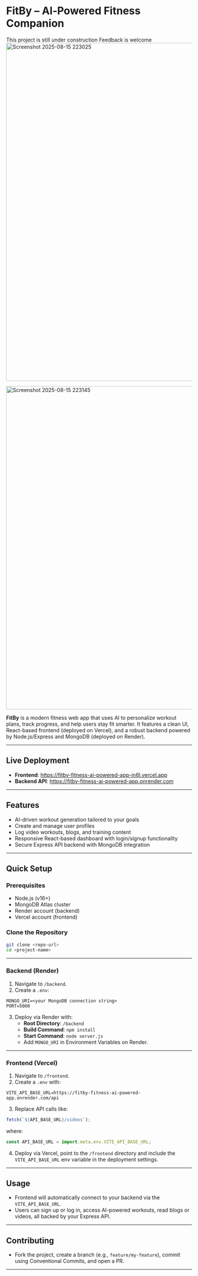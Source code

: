 # FitBy – AI‑Powered Fitness Companion
This project is still under construction
Feedback is welcome
<img width="1896" height="916" alt="Screenshot 2025-08-15 223025" src="https://github.com/user-attachments/assets/c2fcbc20-ca51-4c1a-8346-c98bb99c5652" />

<img width="1894" height="876" alt="Screenshot 2025-08-15 223145" src="https://github.com/user-attachments/assets/7b316927-01a3-4899-af42-f79f1b7e3260" />



**FitBy** is a modern fitness web app that uses AI to personalize workout plans, track progress, and help users stay fit smarter. 
It features a clean UI, React-based frontend (deployed on Vercel), and a robust backend powered by Node.js/Express and MongoDB (deployed on Render).

---

## Live Deployment

- **Frontend**: https://fitby-fitness-ai-powered-app-in6l.vercel.app  
- **Backend API**: https://fitby-fitness-ai-powered-app.onrender.com

---

## Features

- AI-driven workout generation tailored to your goals  
- Create and manage user profiles  
- Log video workouts, blogs, and training content  
- Responsive React-based dashboard with login/signup functionality  
- Secure Express API backend with MongoDB integration  

---

## Quick Setup

### Prerequisites

- Node.js (v16+)
- MongoDB Atlas cluster
- Render account (backend)
- Vercel account (frontend)

### Clone the Repository

```bash
git clone <repo-url>
cd <project-name>
```

---

### Backend (Render)

1. Navigate to `/backend`.
2. Create a `.env`:

```
MONGO_URI=<your MongoDB connection string>
PORT=5000
```
3. Deploy via Render with:
   - **Root Directory**: `/backend`
   - **Build Command**: `npm install`
   - **Start Command**: `node server.js`
   - Add `MONGO_URI` in Environment Variables on Render.

---

### Frontend (Vercel)

1. Navigate to `/frontend`.
2. Create a `.env` with:
```
VITE_API_BASE_URL=https://fitby-fitness-ai-powered-app.onrender.com/api
```

3. Replace API calls like:
```js
fetch(`${API_BASE_URL}/videos`);
```
where:
```js
const API_BASE_URL = import.meta.env.VITE_API_BASE_URL;
```

4. Deploy via Vercel, point to the `/frontend` directory and include the `VITE_API_BASE_URL` env variable in the deployment settings.

---

## Usage

- Frontend will automatically connect to your backend via the `VITE_API_BASE_URL`.  
- Users can sign up or log in, access AI-powered workouts, read blogs or videos, all backed by your Express API.

---

## Contributing

- Fork the project, create a branch (e.g., `feature/my-feature`), commit using Conventional Commits, and open a PR.

---

